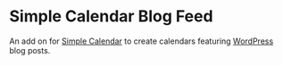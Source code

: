# Simple Calendar Blog Feed

An add on for [Simple Calendar](http://simplecalendar.io) to create calendars featuring [WordPress](https://wordpress.org) blog posts.